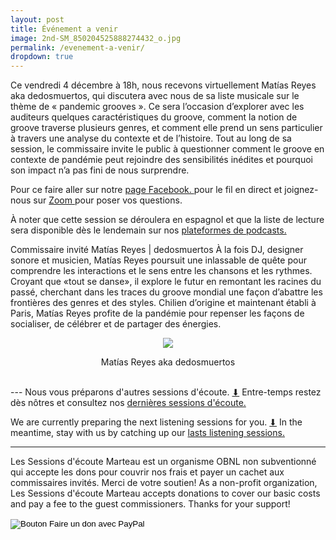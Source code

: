 ```yaml
---
layout: post
title: Événement a venir
image: 2nd-SM_850204525888274432_o.jpg
permalink: /evenement-a-venir/
dropdown: true
---
```


Ce vendredi 4 décembre à 18h, nous recevons virtuellement ​Matías Reyes aka dedosmuertos, ​qui discutera avec nous de sa liste musicale sur le thème de « pandemic grooves ». Ce sera l’occasion d’explorer avec les auditeurs quelques caractéristiques du ​groove, ​comment la notion de ​groove traverse plusieurs genres, et comment elle prend un sens particulier à travers une analyse du contexte et de l’histoire. Tout au long de sa session, le commissaire invite le public à questionner comment le ​groove en contexte de pandémie peut rejoindre des sensibilités inédites et pourquoi son impact n’a pas fini de nous surprendre.

Pour ce faire aller sur notre <a href="https://www.facebook.com/sessionsmarteau" target="_blank"> page Facebook.
</a> pour le fil en direct et joignez-nous sur <a href="https://sessionsmarteau.com/session-virtuelle" target="_blank"> Zoom
</a> pour poser vos questions.

À noter que cette session se déroulera en espagnol et que la liste de lecture sera disponible dès le lendemain sur nos <a href="https://sessionsmarteau.com/musique/" target="_blank"> plateformes de podcasts.
</a>
<br>

Commissaire invité
Matías Reyes | dedosmuertos
À la fois DJ, designer sonore et musicien, Matías Reyes poursuit une inlassable de quête pour comprendre les interactions et le sens entre les chansons et les rythmes. Croyant que «tout se danse», il explore le futur en remontant les racines du passé, cherchant dans les traces du ​groove mondial une façon d’abattre les frontières des genres et des styles. Chilien d’origine et maintenant établi à Paris, Matías Reyes profite de la pandémie pour repenser les façons de socialiser, de célébrer et de partager des énergies.

<p style="text-align:center;"><img src="/img/dedosmuertos.gif">
<p style="text-align:center">Matías Reyes aka dedosmuertos</p>

<br>
---
Nous vous préparons d'autres sessions d'écoute. <a href="https://gmail.us20.list-manage.com/subscribe/post?u=698e7b941cdf206ea63f5a5b7&id=0677e98a6a"> ⬇</a> Entre-temps restez dès nôtres et consultez nos
<a href="https://sessionsmarteau.com/sessions-passes/" target="_blank"> dernières sessions d'écoute.
</a>
<br>
  
We are currently preparing the next listening sessions for you. <a href="https://gmail.us20.list-manage.com/subscribe/post?u=698e7b941cdf206ea63f5a5b7&id=0677e98a6a"> ⬇</a> In the meantime, stay with us by catching up our
<a href="https://sessionsmarteau.com/sessions-passes/" target="_blank"> lasts listening sessions.
</a>


---
Les Sessions d'écoute Marteau est un organisme OBNL non subventionné qui accepte les dons pour couvrir nos frais et payer un cachet aux commissaires invités. Merci de votre soutien! As a non-profit organization, Les Sessions d'écoute Marteau accepts donations to cover our basic costs and pay a fee to the guest commissioners. Thanks for your support!  
<form action="https://www.paypal.com/cgi-bin/webscr" method="post" target="_top">
<input type="hidden" name="cmd" value="_s-xclick" />
<input type="hidden" name="hosted_button_id" value="ZMNY6HYBJTQLL" />
<input type="image" src="https://www.paypalobjects.com/fr_CA/i/btn/btn_donate_SM.gif" border="0" name="submit" title="Aider un organisme OBNL non subventionné!" alt="Bouton Faire un don avec PayPal" />
<img alt="" border="0" src="https://www.paypal.com/fr_CA/i/scr/pixel.gif" width="1" height="1" />
</form>


